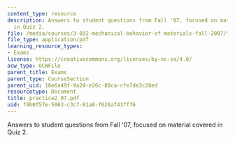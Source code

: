 ```yaml
---
content_type: resource
description: Answers to student questions from Fall '07, focused on material covered
  in Quiz 2.
file: /media/courses/3-032-mechanical-behavior-of-materials-fall-2007/f9b0f57e5063c3c781a8f626af41fff6_practice2_07.pdf
file_type: application/pdf
learning_resource_types:
- Exams
license: https://creativecommons.org/licenses/by-nc-sa/4.0/
ocw_type: OCWFile
parent_title: Exams
parent_type: CourseSection
parent_uid: 18e6a49f-9a24-e26c-80ca-cfe7de3c28ed
resourcetype: Document
title: practice2_07.pdf
uid: f9b0f57e-5063-c3c7-81a8-f626af41fff6
---
```

Answers to student questions from Fall '07, focused on material covered in Quiz 2.
